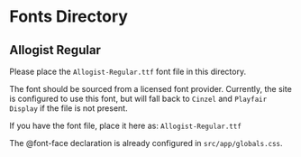 # Fonts Directory

## Allogist Regular

Please place the `Allogist-Regular.ttf` font file in this directory.

The font should be sourced from a licensed font provider. Currently, the site is configured to use this font, but will fall back to `Cinzel` and `Playfair Display` if the file is not present.

If you have the font file, place it here as: `Allogist-Regular.ttf`

The @font-face declaration is already configured in `src/app/globals.css`.

